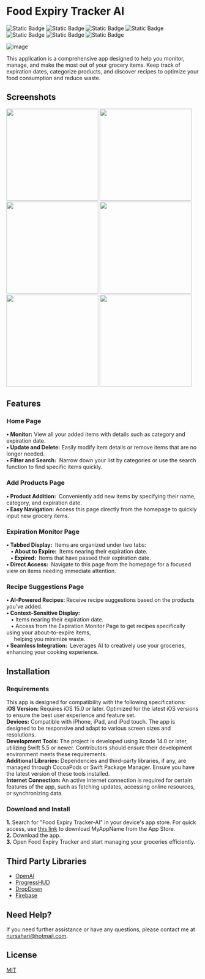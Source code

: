 # Food Expiry Tracker AI
![Static Badge](https://img.shields.io/badge/Swift-orange)
![Static Badge](https://img.shields.io/badge/UIKit-orange)
![Static Badge](https://img.shields.io/badge/MVVM--C-blue)
![Static Badge](https://img.shields.io/badge/SPM-red)
![Static Badge](https://img.shields.io/badge/Cocoapods-red)
![Static Badge](https://img.shields.io/badge/Combine-red)
![Static Badge](https://img.shields.io/badge/OpenAI-gray)

![image](https://github.com/nursaharii/EatBeforeExpiry/assets/33926714/d06bb1b5-ac3a-4798-9ea5-d26b1eee9547)
<p>
 This application is a comprehensive app designed to help you monitor, manage, and make the most out of your grocery items. Keep track of expiration dates, categorize products, and discover recipes to optimize your food consumption and reduce waste.
</p>

## Screenshots
<img src="https://github.com/nursaharii/EatBeforeExpiry/assets/33926714/015ab233-de45-46d2-92df-47f195ee2e08" width="240">
<img src="https://github.com/nursaharii/EatBeforeExpiry/assets/33926714/ff3ee442-5ed3-47ab-b225-a628a1bad746" width="240">
<img src="https://github.com/nursaharii/EatBeforeExpiry/assets/33926714/47c010dc-6aa8-4180-8d56-efc16d64c7d8" width="240">
<img src="https://github.com/nursaharii/EatBeforeExpiry/assets/33926714/6cb03e2e-57ab-4a64-9b7c-e6cc99b096f9" width="240">
<img src="https://github.com/nursaharii/EatBeforeExpiry/assets/33926714/0fd78d2d-6a0b-44fc-aee2-40d28ba19233" width="240">
<img src="https://github.com/nursaharii/EatBeforeExpiry/assets/33926714/4b4aee61-2637-4004-b6a7-051feba0089a" width="240">

## Features
  ### Home Page
  <p>
    <strong> • Monitor:</strong> View all your added items with details such as category and expiration date.
    <br> <strong> • Update and Delete:</strong> Easily modify item details or remove items that are no longer needed.
    <br> <strong> • Filter and Search:</strong>  Narrow down your list by categories or use the search function to find specific items quickly.
  </p>

   ### Add Products Page
  <p>
    <strong> • Product Addition: </strong> Conveniently add new items by specifying their name, category, and expiration date.
    <br> <strong> • Easy Navigation:</strong> Access this page directly from the homepage to quickly input new grocery items.
  </p>
 
   ### Expiration Monitor Page
  <p>
    <strong> • Tabbed Display:  </strong> Items are organized under two tabs:
    <br> &nbsp;&nbsp; <strong> • About to Expire: </strong> Items nearing their expiration date.
    <br> &nbsp;&nbsp;<strong> • Expired: </strong> Items that have passed their expiration date.
    <br> <strong> • Direct Access: </strong> Navigate to this page from the homepage for a focused view on items needing immediate attention.
  </p>
  
   ### Recipe Suggestions Page
  <p>
    <strong> • AI-Powered Recipes: </strong> Receive recipe suggestions based on the products you've added.
    <br> <strong> • Context-Sensitive Display: </strong>
    <br> &nbsp;&nbsp; • Items nearing their expiration date.
    <br> &nbsp;&nbsp; • Access from the Expiration Monitor Page to get recipes specifically using your about-to-expire items,<br> &nbsp;&nbsp;&nbsp;&nbsp;&nbsp;helping you minimize waste.
    <br> <strong> • Seamless Integration: </strong> Leverages AI to creatively use your groceries, enhancing your cooking experience.
  </p>

## Installation
  ### Requirements
  This app is designed for compatibility with the following specifications:
  <br><strong>iOS Version:</strong> Requires iOS 15.0 or later. Optimized for the latest iOS versions to ensure the best user experience and feature set.
  <br><strong>Devices:</strong> Compatible with iPhone, iPad, and iPod touch. The app is designed to be responsive and adapt to various screen sizes and resolutions.
  <br><strong>Development Tools:</strong> The project is developed using Xcode 14.0 or later, utilizing Swift 5.5 or newer. Contributors should ensure their development environment meets these requirements.
  <br><strong>Additional Libraries:</strong> Dependencies and third-party libraries, if any, are managed through CocoaPods or Swift Package Manager. Ensure you have the latest version of these tools installed.
  <br><strong>Internet Connection:</strong> An active internet connection is required for certain features of the app, such as fetching updates, accessing online resources, or synchronizing data.

  ### Download and Install
<strong>1.</strong>  Search for "Food Expiry Tracker-AI" in your device's app store. For quick access, use <a href="https://apps.apple.com/tr/app/food-expiry-tracker-ai/id6474331960">this link</a> to download MyAppName from the App Store.
<br><strong>2.</strong> Download the app.
<br><strong>3.</strong> Open Food Expiry Tracker and start managing your groceries efficiently.

## Third Party Libraries
  - <a href="https://github.com/MacPaw/OpenAI">OpenAI</a>
  - <a href = "https://github.com/relatedcode/ProgressHUD">ProgressHUD</a>
  - <a href = "https://github.com/AssistoLab/DropDown">DropDown</a>
  - <a href = "https://github.com/firebase/quickstart-ios">Firebase</a>

## Need Help?
If you need further assistance or have any questions, please contact me at nursahari@hotmail.com.

## License

[MIT](https://github.com/nursaharii/EatBeforeExpiry/blob/main/LICENSE)

